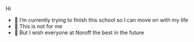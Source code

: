 Hi

- 🔭 I’m currently trying to finish this school so I can move on with my life
- 🌱 This is not for me
- 👯 But I wish everyone at Noroff the best in the future

